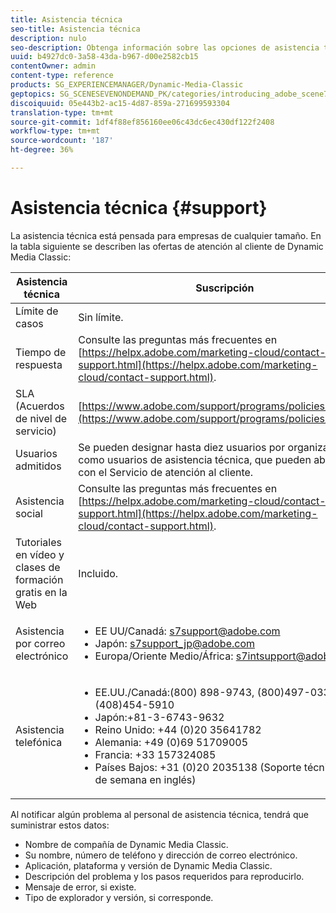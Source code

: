 ```yaml
---
title: Asistencia técnica
seo-title: Asistencia técnica
description: nulo
seo-description: Obtenga información sobre las opciones de asistencia técnica.
uuid: b4927dc0-3a58-43da-b967-d00e2582cb15
contentOwner: admin
content-type: reference
products: SG_EXPERIENCEMANAGER/Dynamic-Media-Classic
geptopics: SG_SCENESEVENONDEMAND_PK/categories/introducing_adobe_scene7
discoiquuid: 05e443b2-ac15-4d87-859a-271699593304
translation-type: tm+mt
source-git-commit: 1df4f88ef856160ee06c43dc6ec430df122f2408
workflow-type: tm+mt
source-wordcount: '187'
ht-degree: 36%

---
```



# Asistencia técnica {#support}

La asistencia técnica está pensada para empresas de cualquier tamaño. En la tabla siguiente se describen las ofertas de atención al cliente de Dynamic Media Classic:

| Asistencia técnica | Suscripción |
|--- |--- |
| Límite de casos | Sin límite. |
| Tiempo de respuesta | Consulte las preguntas más frecuentes en [https://helpx.adobe.com/marketing-cloud/contact-support.html](https://helpx.adobe.com/marketing-cloud/contact-support.html). |
| SLA (Acuerdos de nivel de servicio) | [https://www.adobe.com/support/programs/policies/sla.html](https://www.adobe.com/support/programs/policies/sla.html). |
| Usuarios admitidos | Se pueden designar hasta diez usuarios por organización como usuarios de asistencia técnica, que pueden abrir casos con el Servicio de atención al cliente. |
| Asistencia social | Consulte las preguntas más frecuentes en [https://helpx.adobe.com/marketing-cloud/contact-support.html](https://helpx.adobe.com/marketing-cloud/contact-support.html). |
| Tutoriales en vídeo y clases de formación gratis en la Web | Incluido. |
| Asistencia por correo electrónico | <ul><li>EE UU/Canadá: s7support@adobe.com</li> <li>Japón: s7support_jp@adobe.com</li><li>Europa/Oriente Medio/África: s7intsupport@adobe.com</li></ul> |
| Asistencia telefónica | <ul><li>EE.UU./Canadá:(800) 898-9743, (800)497-033, (408)454-5910 </li> <li>Japón:+81-3-6743-9632 </li><li>Reino Unido: +44 (0)20 35641782</li><li>Alemania: +49 (0)69 51709005</li><li>Francia: +33 157324085</li><li>Países Bajos: +31 (0)20 2035138 (Soporte técnico de fin de semana en inglés)</li></ul> |

Al notificar algún problema al personal de asistencia técnica, tendrá que suministrar estos datos:

* Nombre de compañía de Dynamic Media Classic.
* Su nombre, número de teléfono y dirección de correo electrónico.
* Aplicación, plataforma y versión de Dynamic Media Classic.
* Descripción del problema y los pasos requeridos para reproducirlo.
* Mensaje de error, si existe.
* Tipo de explorador y versión, si corresponde.

